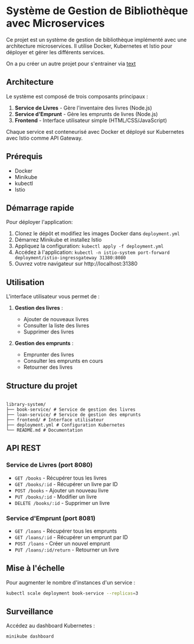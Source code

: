 # Système de Gestion de Bibliothèque avec Microservices

Ce projet est un système de gestion de bibliothèque implémenté avec une architecture microservices. Il utilise Docker, Kubernetes et Istio pour déployer et gérer les différents services.

On a pu créer un autre projet pour s'entrainer via [text](https://github.com/sSait0o/quote-devops.git)

## Architecture

Le système est composé de trois composants principaux :

1. **Service de Livres** - Gère l'inventaire des livres (Node.js)
2. **Service d'Emprunt** - Gère les emprunts de livres (Node.js)
3. **Frontend** - Interface utilisateur simple (HTML/CSS/JavaScript)

Chaque service est conteneurisé avec Docker et déployé sur Kubernetes avec Istio comme API Gateway.

## Prérequis

- Docker
- Minikube
- kubectl
- Istio

## Démarrage rapide

Pour déployer l'application:

1. Clonez le dépôt et modifiez les images Docker dans `deployment.yml`
2. Démarrez Minikube et installez Istio
3. Appliquez la configuration: `kubectl apply -f deployment.yml`
4. Accédez à l'application: `kubectl -n istio-system port-forward deployment/istio-ingressgateway 31380:8080`
5. Ouvrez votre navigateur sur http://localhost:31380

## Utilisation

L'interface utilisateur vous permet de :

1. **Gestion des livres** :

   - Ajouter de nouveaux livres
   - Consulter la liste des livres
   - Supprimer des livres

2. **Gestion des emprunts** :
   - Emprunter des livres
   - Consulter les emprunts en cours
   - Retourner des livres

## Structure du projet

```

library-system/
├── book-service/ # Service de gestion des livres
├── loan-service/ # Service de gestion des emprunts
├── frontend/ # Interface utilisateur
├── deployment.yml # Configuration Kubernetes
└── README.md # Documentation

```

## API REST

### Service de Livres (port 8080)

- `GET /books` - Récupérer tous les livres
- `GET /books/:id` - Récupérer un livre par ID
- `POST /books` - Ajouter un nouveau livre
- `PUT /books/:id` - Modifier un livre
- `DELETE /books/:id` - Supprimer un livre

### Service d'Emprunt (port 8081)

- `GET /loans` - Récupérer tous les emprunts
- `GET /loans/:id` - Récupérer un emprunt par ID
- `POST /loans` - Créer un nouvel emprunt
- `PUT /loans/:id/return` - Retourner un livre

## Mise à l'échelle

Pour augmenter le nombre d'instances d'un service :

```bash
kubectl scale deployment book-service --replicas=3
```

## Surveillance

Accédez au dashboard Kubernetes :

```bash
minikube dashboard
```

```

```
